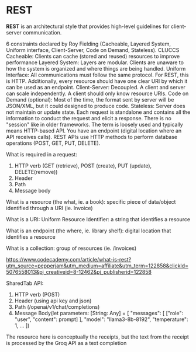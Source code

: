 # REST

**REST** is an architectural style that provides high-level guidelines for client-server communication. 

6 constraints declared by Roy Fielding (Cacheable, Layered System, Uniform interface, Client-Server, Code on Demand, Stateless).
CLUCCS
Cacheable: Clients can cache (stored and reused) resources to improve performance
Layered System: Layers are modular. Clients are unaware to how the system is organized and where things are being handled.
Uniform Interface: All communications must follow the same protocol. For REST, this is HTTP. Additionally, every resource should have one clear URI by which it can be used as an endpoint.
Client-Server: Decoupled. A client and server can scale independently. A client should only know resource URIs.
Code on Demand (optional): Most of the time, the format sent by server will be JSON/XML, but it could designed to produce code.
Stateless: Server does not maintain or update state. Each request is standalone and contains all the information to conduct the request and elicit a response. There is no "session" like in older frameworks. 
The term is loosely used and typically means HTTP-based API. You have an endpoint (digital location where an API receives calls). REST APIs use HTTP methods to perform database operations (POST, GET, PUT, DELETE).

What is required in a request:
1. HTTP verb (GET (retrieve), POST (create), PUT (update), DELETE(remove))
2. Header 
3. Path
4. Message body


What is a resource (the what, ie. a book):
specific piece of data/object identified through a URI (ie. Invoice)

What is a URI:
Uniform Resource Identifier: a string that identifies a resource

What is an endpoint (the where, ie. library shelf):
digital location that identifies a resource

What is a collection:
group of resources (ie. /invoices)

https://www.codecademy.com/article/what-is-rest?utm_source=pepperjam&utm_medium=affiliate&utm_term=122858&clickId=5076558013&pj_creativeid=8-12462&pj_publisherid=122858


SharedTab API:
1. HTTP verb (POST)
2. Header (using api key and json)
3. Path (/openai/v1/chat/completions)
4. Message Body(let parameters: [String: Any] = [
  "messages": [
    ["role": "user", "content": prompt]
  ],
  "model": "llama3-8b-8192",
  "temperature": 1,
  ...
])

The resource here is conceptually the receipts, but the text from the receipt is processed by the Groq API as a text completion
